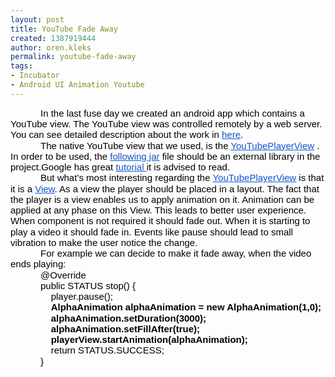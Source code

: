 ```yaml
---
layout: post
title: YouTube Fade Away
created: 1387919444
author: oren.kleks
permalink: youtube-fade-away
tags:
- Incubator
- Android UI Animation Youtube
---
```

<p dir="ltr" style="line-height:1.15;margin-top:0pt;margin-bottom:0pt;text-indent: 36pt;"><span id="docs-internal-guid-01f22419-2670-37a8-1af9-bc493c8f6baa"><span style="font-size: 15px; font-family: Arial; color: rgb(0, 0, 0); background-color: transparent; vertical-align: baseline; white-space: pre-wrap;">In the last fuse day we created an android app which contains a YouTube view. The YouTube view was controlled remotely by a web server. You can see detailed description about the work in </span><a href="http://tikalk.com/webview-bridge-used-android-youtube-remote" style="text-decoration:none;"><span style="font-size: 15px; font-family: Arial; color: rgb(17, 85, 204); background-color: transparent; text-decoration: underline; vertical-align: baseline; white-space: pre-wrap;">here</span></a><span style="font-size: 15px; font-family: Arial; color: rgb(0, 0, 0); background-color: transparent; vertical-align: baseline; white-space: pre-wrap;">.</span></span></p>

<p dir="ltr" style="line-height:1.15;margin-top:0pt;margin-bottom:0pt;text-indent: 36pt;"><span id="docs-internal-guid-01f22419-2670-37a8-1af9-bc493c8f6baa"><span style="font-size: 15px; font-family: Arial; color: rgb(0, 0, 0); background-color: transparent; vertical-align: baseline; white-space: pre-wrap;">The native YouTube view that we used, is the </span><a href="https://developers.google.com/youtube/android/player/reference/com/google/android/youtube/player/YouTubePlayerView" style="text-decoration:none;"><span style="font-size: 15px; font-family: Arial; color: rgb(17, 85, 204); background-color: transparent; text-decoration: underline; vertical-align: baseline; white-space: pre-wrap;">YouTubePlayerView</span></a><span style="font-size: 15px; font-family: Arial; color: rgb(0, 0, 0); background-color: transparent; vertical-align: baseline; white-space: pre-wrap;"> . In order to be used, the </span><a href="https://developers.google.com/youtube/android/player/downloads/YouTubeAndroidPlayerApi-1.0.0.zip" style="text-decoration:none;"><span style="font-size: 15px; font-family: Arial; color: rgb(17, 85, 204); background-color: transparent; text-decoration: underline; vertical-align: baseline; white-space: pre-wrap;">following jar</span></a><span style="font-size: 15px; font-family: Arial; color: rgb(0, 0, 0); background-color: transparent; vertical-align: baseline; white-space: pre-wrap;"> file should be an external library in the project.Google has great </span><a href="https://developers.google.com/youtube/android/player/" style="text-decoration:none;"><span style="font-size: 15px; font-family: Arial; color: rgb(17, 85, 204); background-color: transparent; text-decoration: underline; vertical-align: baseline; white-space: pre-wrap;">tutorial </span></a><span style="font-size: 15px; font-family: Arial; color: rgb(0, 0, 0); background-color: transparent; vertical-align: baseline; white-space: pre-wrap;">it is advised to read.</span></span></p>

<p dir="ltr" style="line-height:1.15;margin-top:0pt;margin-bottom:0pt;text-indent: 36pt;"><span id="docs-internal-guid-01f22419-2670-37a8-1af9-bc493c8f6baa"><span style="font-size: 15px; font-family: Arial; color: rgb(0, 0, 0); background-color: transparent; vertical-align: baseline; white-space: pre-wrap;">But what&rsquo;s most interesting regarding the </span><a href="https://developers.google.com/youtube/android/player/reference/com/google/android/youtube/player/YouTubePlayerView" style="text-decoration:none;"><span style="font-size: 15px; font-family: Arial; color: rgb(17, 85, 204); background-color: transparent; text-decoration: underline; vertical-align: baseline; white-space: pre-wrap;">YouTubePlayerView</span></a><span style="font-size: 15px; font-family: Arial; color: rgb(0, 0, 0); background-color: transparent; vertical-align: baseline; white-space: pre-wrap;"> is that it is a </span><a href="http://developer.android.com/reference/android/view/View.html" style="text-decoration:none;"><span style="font-size: 15px; font-family: Arial; color: rgb(17, 85, 204); background-color: transparent; text-decoration: underline; vertical-align: baseline; white-space: pre-wrap;">View</span></a><span style="font-size: 15px; font-family: Arial; color: rgb(0, 0, 0); background-color: transparent; vertical-align: baseline; white-space: pre-wrap;">. As a view the player should be placed in a layout. The fact that the player is a view enables us to apply animation on it. Animation can be applied at any phase on this View. This leads to better user experience. When component is not required it should fade out. When it is starting to play a video it should fade in. Events like pause should lead to small vibration to make the user notice the change. </span></span></p>

<p dir="ltr" style="line-height:1.15;margin-top:0pt;margin-bottom:0pt;text-indent: 36pt;"><span id="docs-internal-guid-01f22419-2670-37a8-1af9-bc493c8f6baa"><span style="font-size: 15px; font-family: Arial; color: rgb(0, 0, 0); background-color: transparent; vertical-align: baseline; white-space: pre-wrap;">For example we can decide to make it fade away, when the video ends playing:</span></span></p>

<p dir="ltr" style="line-height:1.15;margin-top:0pt;margin-bottom:0pt;text-indent: 36pt;"><span id="docs-internal-guid-01f22419-2670-37a8-1af9-bc493c8f6baa"><span style="font-size: 15px; font-family: Arial; color: rgb(0, 0, 0); background-color: transparent; vertical-align: baseline; white-space: pre-wrap;">@Override</span></span></p>

<p dir="ltr" style="line-height:1.15;margin-top:0pt;margin-bottom:0pt;text-indent: 36pt;"><span id="docs-internal-guid-01f22419-2670-37a8-1af9-bc493c8f6baa"><span style="font-size: 15px; font-family: Arial; color: rgb(0, 0, 0); background-color: transparent; vertical-align: baseline; white-space: pre-wrap;">public STATUS stop() {</span></span></p>

<p dir="ltr" style="line-height:1.15;margin-top:0pt;margin-bottom:0pt;text-indent: 36pt;"><span id="docs-internal-guid-01f22419-2670-37a8-1af9-bc493c8f6baa"><span style="font-size: 15px; font-family: Arial; color: rgb(0, 0, 0); background-color: transparent; vertical-align: baseline; white-space: pre-wrap;">&nbsp;&nbsp; &nbsp;player.pause();</span></span></p>

<p dir="ltr" style="line-height:1.15;margin-top:0pt;margin-bottom:0pt;text-indent: 36pt;"><span id="docs-internal-guid-01f22419-2670-37a8-1af9-bc493c8f6baa"><span style="font-size: 15px; font-family: Arial; color: rgb(0, 0, 0); background-color: transparent; vertical-align: baseline; white-space: pre-wrap;">&nbsp;&nbsp; &nbsp;</span><span style="font-size: 15px; font-family: Arial; color: rgb(0, 0, 0); background-color: transparent; font-weight: bold; vertical-align: baseline; white-space: pre-wrap;">AlphaAnimation alphaAnimation = new AlphaAnimation(1,0);</span></span></p>

<p dir="ltr" style="line-height:1.15;margin-top:0pt;margin-bottom:0pt;text-indent: 36pt;"><span id="docs-internal-guid-01f22419-2670-37a8-1af9-bc493c8f6baa"><span style="font-size: 15px; font-family: Arial; color: rgb(0, 0, 0); background-color: transparent; font-weight: bold; vertical-align: baseline; white-space: pre-wrap;">&nbsp;&nbsp; &nbsp;alphaAnimation.setDuration(3000);</span></span></p>

<p dir="ltr" style="line-height:1.15;margin-top:0pt;margin-bottom:0pt;text-indent: 36pt;"><span id="docs-internal-guid-01f22419-2670-37a8-1af9-bc493c8f6baa"><span style="font-size: 15px; font-family: Arial; color: rgb(0, 0, 0); background-color: transparent; font-weight: bold; vertical-align: baseline; white-space: pre-wrap;">&nbsp;&nbsp; &nbsp;alphaAnimation.setFillAfter(true);</span></span></p>

<p dir="ltr" style="line-height:1.15;margin-top:0pt;margin-bottom:0pt;text-indent: 36pt;"><span id="docs-internal-guid-01f22419-2670-37a8-1af9-bc493c8f6baa"><span style="font-size: 15px; font-family: Arial; color: rgb(0, 0, 0); background-color: transparent; font-weight: bold; vertical-align: baseline; white-space: pre-wrap;">&nbsp;&nbsp; &nbsp;playerView.startAnimation(alphaAnimation);</span></span></p>

<p dir="ltr" style="line-height:1.15;margin-top:0pt;margin-bottom:0pt;text-indent: 36pt;"><span id="docs-internal-guid-01f22419-2670-37a8-1af9-bc493c8f6baa"><span style="font-size: 15px; font-family: Arial; color: rgb(0, 0, 0); background-color: transparent; vertical-align: baseline; white-space: pre-wrap;">&nbsp;&nbsp; &nbsp;return STATUS.SUCCESS;</span></span></p>

<p dir="ltr" style="line-height:1.15;margin-top:0pt;margin-bottom:0pt;text-indent: 36pt;"><span id="docs-internal-guid-01f22419-2670-37a8-1af9-bc493c8f6baa"><span style="font-size: 15px; font-family: Arial; color: rgb(0, 0, 0); background-color: transparent; vertical-align: baseline; white-space: pre-wrap;">}</span></span></p>

<div>&nbsp;</div>
